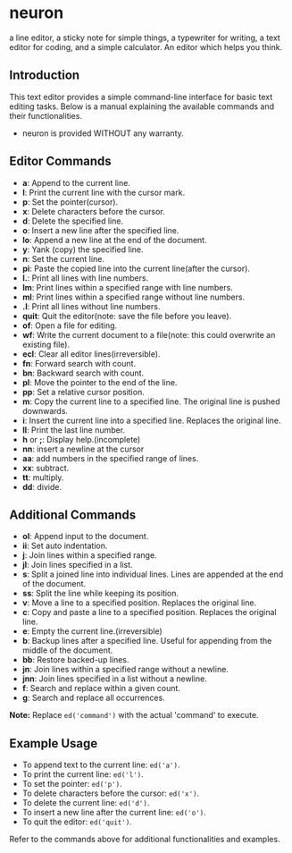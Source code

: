 # neuron
a line editor,
a sticky note for simple things,
a typewriter for writing,
a text editor for coding,
and a simple calculator.
An editor which helps you think.

## Introduction
This text editor provides a simple command-line interface for basic text editing tasks. Below is a manual explaining the available commands and their functionalities.
* neuron is provided WITHOUT any warranty.

## Editor Commands

- **a**: Append to the current line.
- **l**: Print the current line with the cursor mark.
- **p**: Set the pointer(cursor).
- **x**: Delete characters before the cursor.
- **d**: Delete the specified line.
- **o**: Insert a new line after the specified line.
- **lo**: Append a new line at the end of the document.
- **y**: Yank (copy) the specified line.
- **n**: Set the current line.
- **pi**: Paste the copied line into the current line(after the cursor).
- **l.**: Print all lines with line numbers.
- **lm**: Print lines within a specified range with line numbers.
- **ml**: Print lines within a specified range without line numbers.
- **.l**: Print all lines without line numbers.
- **quit**: Quit the editor(note: save the file before you leave).
- **of**: Open a file for editing.
- **wf**: Write the current document to a file(note: this could overwrite an existing file).
- **ecl**: Clear all editor lines(irreversible).
- **fn**: Forward search with count.
- **bn**: Backward search with count.
- **pl**: Move the pointer to the end of the line.
- **pp**: Set a relative cursor position.
- **m**: Copy the current line to a specified line. The original line is pushed downwards.
- **i**: Insert the current line into a specified line. Replaces the original line.
- **ll**: Print the last line number.
- **h** or **;**: Display help.(incomplete)
- **nn**: insert a newline at the cursor
- **aa**: add numbers in the specified range of lines.
- **xx**: subtract.
- **tt**: multiply.
- **dd**: divide.

## Additional Commands

- **ol**: Append input to the document.
- **ii**: Set auto indentation.
- **j**: Join lines within a specified range.
- **jl**: Join lines specified in a list.
- **s**: Split a joined line into individual lines. Lines are appended at the end of the document.
- **ss**: Split the line while keeping its position.
- **v**: Move a line to a specified position. Replaces the original line.
- **c**: Copy and paste a line to a specified position. Replaces the original line.
- **e**: Empty the current line.(irreversible)
- **b**: Backup lines after a specified line. Useful for appending from the middle of the document.
- **bb**: Restore backed-up lines.
- **jn**: Join lines within a specified range without a newline.
- **jnn**: Join lines specified in a list without a newline.
- **f**: Search and replace within a given count.
- **g**: Search and replace all occurrences.

**Note:** Replace `ed('command')` with the actual 'command' to execute.

## Example Usage
- To append text to the current line: `ed('a')`.
- To print the current line: `ed('l')`.
- To set the pointer: `ed('p')`.
- To delete characters before the cursor: `ed('x')`.
- To delete the current line: `ed('d')`.
- To insert a new line after the current line: `ed('o')`.
- To quit the editor: `ed('quit')`.

Refer to the commands above for additional functionalities and examples.
